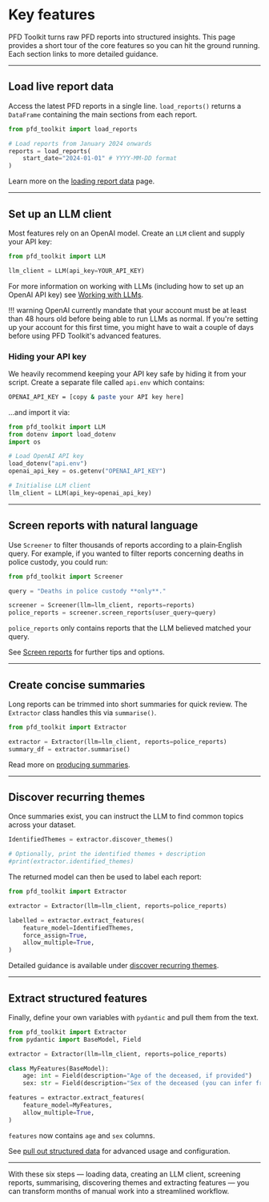 # Key features

PFD Toolkit turns raw PFD reports into structured insights. This page provides a short tour of the core features so you can hit the ground running. Each section links to more detailed guidance.

---

## Load live report data

Access the latest PFD reports in a single line. `load_reports()` returns a `DataFrame` containing the main sections from each report.

```python
from pfd_toolkit import load_reports

# Load reports from January 2024 onwards
reports = load_reports(
    start_date="2024-01-01" # YYYY-MM-DD format
)
```

Learn more on the [loading report data](../loader/load_reports.md) page.

---

## Set up an LLM client

Most features rely on an OpenAI model. Create an `LLM` client and supply your API key:

```python
from pfd_toolkit import LLM

llm_client = LLM(api_key=YOUR_API_KEY)
```

For more information on working with LLMs (including how to set up an OpenAI API key) see [Working with LLMs](../llm_setup.md).


!!! warning
    OpenAI currently mandate that your account must be at least than 48 hours old before being able to run LLMs as normal. If you're setting up your account for this first time, you might have to wait a couple of days before using PFD Toolkit's advanced features.


### Hiding your API key

We heavily recommend keeping your API key safe by hiding it from your script. Create a separate file called `api.env` which contains:

```sh
OPENAI_API_KEY = [copy & paste your API key here]
```

...and import it via:

```python
from pfd_toolkit import LLM
from dotenv import load_dotenv
import os

# Load OpenAI API key
load_dotenv("api.env")
openai_api_key = os.getenv("OPENAI_API_KEY")

# Initialise LLM client
llm_client = LLM(api_key=openai_api_key)
```


---

## Screen reports with natural language

Use `Screener` to filter thousands of reports according to a plain‑English query. For example, if you wanted to filter reports concerning deaths in police custody, you could run:

```python
from pfd_toolkit import Screener

query = "Deaths in police custody **only**."

screener = Screener(llm=llm_client, reports=reports)
police_reports = screener.screen_reports(user_query=query)
```

`police_reports` only contains reports that the LLM believed matched your query.

See [Screen reports](../screener/index.md) for further tips and options.

---

## Create concise summaries

Long reports can be trimmed into short summaries for quick review. The `Extractor` class handles this via `summarise()`.

```python
from pfd_toolkit import Extractor

extractor = Extractor(llm=llm_client, reports=police_reports)
summary_df = extractor.summarise()
```

Read more on [producing summaries](../extractor/summarising.md).

---

## Discover recurring themes

Once summaries exist, you can instruct the LLM to find common topics across your dataset.

```python
IdentifiedThemes = extractor.discover_themes()

# Optionally, print the identified themes + description
#print(extractor.identified_themes)
```

The returned model can then be used to label each report:

```python
from pfd_toolkit import Extractor

extractor = Extractor(llm=llm_client, reports=police_reports)

labelled = extractor.extract_features(
    feature_model=IdentifiedThemes,
    force_assign=True,
    allow_multiple=True,
)
```

Detailed guidance is available under [discover recurring themes](../extractor/themes.md).

---

## Extract structured features

Finally, define your own variables with `pydantic` and pull them from the text.

```python
from pfd_toolkit import Extractor
from pydantic import BaseModel, Field

extractor = Extractor(llm=llm_client, reports=police_reports)

class MyFeatures(BaseModel):
    age: int = Field(description="Age of the deceased, if provided")
    sex: str = Field(description="Sex of the deceased (you can infer from pronouns)")

features = extractor.extract_features(
    feature_model=MyFeatures,
    allow_multiple=True,
)
```

`features` now contains `age` and `sex` columns.

See [pull out structured data](../extractor/basics.md) for advanced usage and configuration.

---

With these six steps — loading data, creating an LLM client, screening reports, summarising, discovering themes and extracting features — you can transform months of manual work into a streamlined workflow.